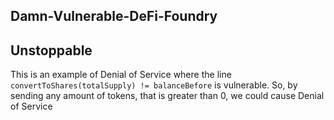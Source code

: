 ## Damn-Vulnerable-DeFi-Foundry
## Unstoppable
This is an example of Denial of Service where the line `convertToShares(totalSupply) != balanceBefore` is vulnerable. So, by sending any amount of tokens, that is greater than 0, we could cause Denial of Service